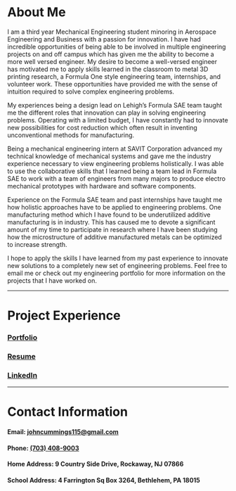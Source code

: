 # About Me

I am a third year Mechanical Engineering student minoring in Aerospace Engineering and Business with a passion for innovation. I have had incredible opportunities of being able to be involved in multiple engineering projects on and off campus which has given me the ability to become a more well versed engineer. My desire to become a well-versed engineer has motivated me to apply skills learned in the classroom to metal 3D printing research, a Formula One style engineering team, internships, and volunteer work. These opportunities have provided me with the sense of intuition required to solve complex engineering problems. 

My experiences being a design lead on Lehigh’s Formula SAE team taught me the different roles that innovation can play in solving engineering problems. Operating with a limited budget, I have constantly had to innovate new possibilities for cost reduction which often result in inventing unconventional methods for manufacturing.

Being a mechanical engineering intern at SAVIT Corporation advanced my technical knowledge of mechanical systems and gave me the industry experience necessary to view engineering problems holistically. I was able to use the collaborative skills that I learned being a team lead in Formula SAE to work with a team of engineers from many majors to produce electro mechanical prototypes with hardware and software components. 

Experience on the Formula SAE team and past internships have taught me how holistic approaches have to be applied to engineering problems. One manufacturing method which I have found to be underutilized additive manufacturing is in industry. This has caused me to devote a significant amount of my time to participate in research where I have been studying how the microstructure of additive manufactured metals can be optimized to increase strength. 

I hope to apply the skills I have learned from my past experience to innovate new solutions to a completely new set of engineering problems. Feel free to email me or check out my engineering portfolio for more information on the projects that I have worked on. 


***

# Project Experience

### [Portfolio](./portfolio.pdf)


### [Resume](./resume.pdf)


### [LinkedIn](http://linkedin.com/in/john-cummings1)

***

# Contact Information

#### Email: [johncummings115@gmail.com](mailto:johncummings115@gmail.com)

#### Phone: [(703) 408-9003](tel:703-408-9003)

#### Home Address: 9 Country Side Drive, Rockaway, NJ 07866

#### School Address: 4 Farrington Sq Box 3264, Bethlehem, PA 18015
